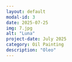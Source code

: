 ```yaml
---
layout: default
modal-id: 3
date: 2025-07-25
img: 7.jpg
alt: "Luna"
project-date: July 2025
category: Oil Painting
description: "Oleo"
---
```


